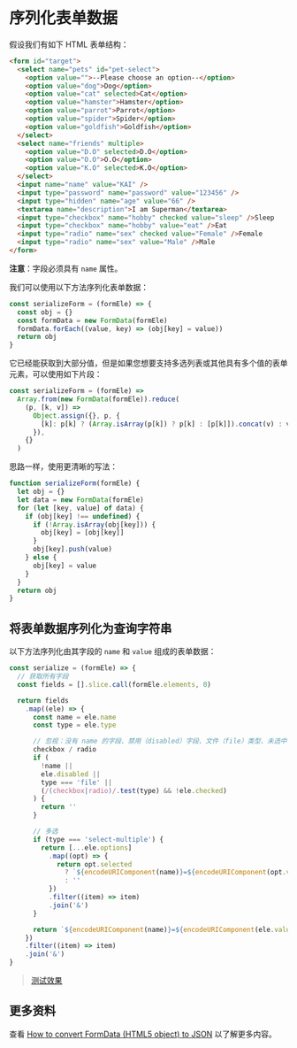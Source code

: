 # 序列化表单数据

假设我们有如下 HTML 表单结构：

```html
<form id="target">
  <select name="pets" id="pet-select">
    <option value="">--Please choose an option--</option>
    <option value="dog">Dog</option>
    <option value="cat" selected>Cat</option>
    <option value="hamster">Hamster</option>
    <option value="parrot">Parrot</option>
    <option value="spider">Spider</option>
    <option value="goldfish">Goldfish</option>
  </select>
  <select name="friends" multiple>
    <option value="D.O" selected>D.O</option>
    <option value="O.O">O.O</option>
    <option value="K.O" selected>K.O</option>
  </select>
  <input name="name" value="KAI" />
  <input type="password" name="password" value="123456" />
  <input type="hidden" name="age" value="66" />
  <textarea name="description">I am Superman</textarea>
  <input type="checkbox" name="hobby" checked value="sleep" />Sleep
  <input type="checkbox" name="hobby" value="eat" />Eat
  <input type="radio" name="sex" checked value="Female" />Female
  <input type="radio" name="sex" value="Male" />Male
</form>
```

**注意**：字段必须具有 `name` 属性。

我们可以使用以下方法序列化表单数据：

```js
const serializeForm = (formEle) => {
  const obj = {}
  const formData = new FormData(formEle)
  formData.forEach((value, key) => (obj[key] = value))
  return obj
}
```

它已经能获取到大部分值，但是如果您想要支持多选列表或其他具有多个值的表单元素，可以使用如下片段：

```js
const serializeForm = (formEle) =>
  Array.from(new FormData(formEle)).reduce(
    (p, [k, v]) =>
      Object.assign({}, p, {
        [k]: p[k] ? (Array.isArray(p[k]) ? p[k] : [p[k]]).concat(v) : v
      }),
    {}
  )
```

思路一样，使用更清晰的写法：

```js
function serializeForm(formEle) {
  let obj = {}
  let data = new FormData(formEle)
  for (let [key, value] of data) {
    if (obj[key] !== undefined) {
      if (!Array.isArray(obj[key])) {
        obj[key] = [obj[key]]
      }
      obj[key].push(value)
    } else {
      obj[key] = value
    }
  }
  return obj
}
```

## 将表单数据序列化为查询字符串

以下方法序列化由其字段的 `name` 和 `value` 组成的表单数据：

```js
const serialize = (formEle) => {
  // 获取所有字段
  const fields = [].slice.call(formEle.elements, 0)

  return fields
    .map((ele) => {
      const name = ele.name
      const type = ele.type

      // 忽视：没有 name 的字段、禁用（disabled）字段、文件（file）类型、未选中
      checkbox / radio
      if (
        !name ||
        ele.disabled ||
        type === 'file' ||
        (/(checkbox|radio)/.test(type) && !ele.checked)
      ) {
        return ''
      }

      // 多选
      if (type === 'select-multiple') {
        return [...ele.options]
          .map((opt) => {
            return opt.selected
              ? `${encodeURIComponent(name)}=${encodeURIComponent(opt.value)}`
              : ''
          })
          .filter((item) => item)
          .join('&')
      }

      return `${encodeURIComponent(name)}=${encodeURIComponent(ele.value)}`
    })
    .filter((item) => item)
    .join('&')
}
```

> [测试效果](https://codepen.io/lio-zero/pen/GROQMRB)

## 更多资料

查看 [How to convert FormData (HTML5 object) to JSON](https://stackoverflow.com/questions/41431322/how-to-convert-formdata-html5-object-to-json) 以了解更多内容。
